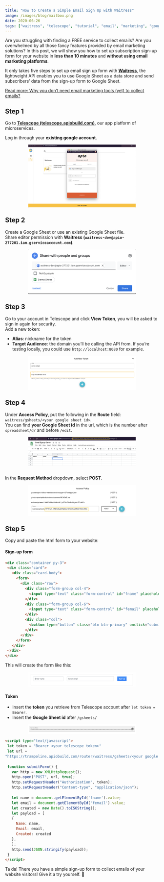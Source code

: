 ```yaml
---
title: "How to Create a Simple Email Sign Up with Waitress"
image: /images/blog/mailbox.png
date: 2020-06-26
tags: ["waitress", "telescope", "tutorial", "email", "marketing", "google", "sheets", "website"]
---
```


Are you struggling with finding a FREE service to collect emails? Are you overwhelmed by all those fancy features provided by email marketing solutions? In this post, we will show you how to set up subscription sign-up form for your website in **less than 10 minutes** and **without using email marketing platforms**. 

It only takes five steps to set up email sign up form with **<a href="https://telescope.apiobuild.com/app/waitress" target="_blank">Waitress</a>**, the lightweight API enables you to use Google Sheet as a data store and send subscribers’ data from the sign-up form to Google Sheet.

<a href="https://apiobuild.com/blog/collect-email-addresses-without-email-marketing-tools/" target="_blank">Read more: Why you don’t need email marketing tools (yet) to collect emails?</a>

## Step 1

Go to **<a href="https://telescope.apiobuild.com/" target="_blank">Telescope (telescope.apiobuild.com)</a>**, our app platform of microservices.

Log in through your **existing google account**.

<img src="/images/blog/login.png" class="post-img">

## Step 2

Create a Google Sheet or use an existing Google Sheet file.  
Share editor permission with **Waitress (`waitress-dev@apio-277201.iam.gserviceaccount.com`)**.

<img src="/images/blog/permission.png" class="post-img">

## Step 3

Go to your account in Telescope and click **View Token**, you will be asked to sign in again for security.  
Add a new token:

- **Alias**: nickname for the token
- **Target Audience**: the domain you’ll be calling the API from. If you’re testing locally, you could use `http://localhost:8080` for example.

<img src="/images/blog/addtoken.png" class="post-img">

## Step 4

Under **Access Policy**, put the following in the **Route** field: `waitress/gsheets/<your google sheet id>`.  
You can find **your Google Sheet id** in the url, which is the number after `spreadsheet/d/` and before `/edit`.

<img src="/images/blog/gsheetid.png" class="post-img"><br>

In the **Request Method** dropdown, select **POST**.

<img src="/images/blog/accesspolicy.png" class="post-img">

## Step 5

Copy and paste the html form to your website:

#### Sign-up form

```html
<div class="container py-3">
 <div class="card">
   <div class="card-body">
     <form>
       <div class="row">
         <div class="form-group col-4">
           <input type="text" class="form-control" id="fname" placeholder="Enter name"> 
         </div>
         <div class="form-group col-6">
           <input type="text" class="form-control" id="femail" placeholder="Enter email"> 
         </div>
         <div class="col">
           <button type="button" class="btn btn-primary" onclick="submitForm()">Sign Up</button>
         </div>
       </div>
     </form>
   </div>
 </div>
</div>
```

This will create the form like this:

<img src="/images/blog/signupform.png" class="post-img">

#### Token

- Insert the **token** you retrieve from Telescope account after `let token = Bearer`.
- Insert the **Google Sheet id** after `/gsheets/`

<img src="/images/blog/copytoken.png" class="post-img">

```html
<script type="text/javascript">
 let token = "Bearer <your telescope token>"
 let url =
"https://trampoline.apiobuild.com/router/waitress/gsheets/<your google sheet id>";
 
 function submitForm() {
   var http = new XMLHttpRequest();
   http.open("POST", url, true);
   http.setRequestHeader("Authorization", token);
   http.setRequestHeader("Content-type", "application/json");
 
   let name = document.getElementById('fname').value;
   let email = document.getElementById('femail').value;
   let created = new Date().toISOString();
   let payload = [
   {
     Name: name,
     Email: email,
     Created: created
   },
   ];
   http.send(JSON.stringify(payload));
 }
</script>
```

Ta da! There you have a simple sign-up form to collect emails of your website visitors! Give it a try yourself. 🎉

<style>
.post-img {
    display: block;
    margin-left: auto;
    margin-right: auto;
    max-width: 70%;
}
</style>

